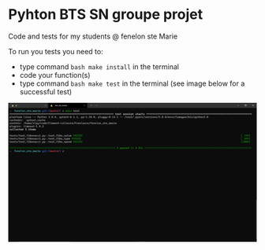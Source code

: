 # Pyhton BTS SN groupe projet

Code and tests for my students @ fenelon ste Marie

To run you tests you need to:

- type command ```bash make install``` in the terminal
- code your function(s)
- type command ```bash make test``` in the terminal (see image below for a successful test)

![](https://github.com/Clement-Lelievre/fenelon_testfunc/blob/master/readme_tests.png)
